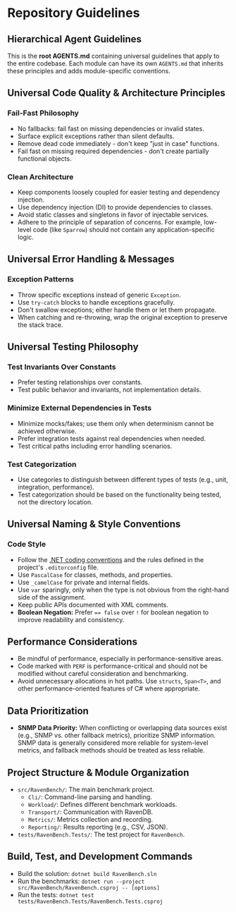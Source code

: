 # Repository Guidelines

## Hierarchical Agent Guidelines

This is the **root AGENTS.md** containing universal guidelines that apply to the entire codebase. Each module can have its own `AGENTS.md` that inherits these principles and adds module-specific conventions.

## Universal Code Quality & Architecture Principles

### Fail-Fast Philosophy
- No fallbacks: fail fast on missing dependencies or invalid states.
- Surface explicit exceptions rather than silent defaults.
- Remove dead code immediately - don't keep "just in case" functions.
- Fail fast on missing required dependencies - don't create partially functional objects.

### Clean Architecture
- Keep components loosely coupled for easier testing and dependency injection.
- Use dependency injection (DI) to provide dependencies to classes.
- Avoid static classes and singletons in favor of injectable services.
- Adhere to the principle of separation of concerns. For example, low-level code (like `Sparrow`) should not contain any application-specific logic.

## Universal Error Handling & Messages

### Exception Patterns
- Throw specific exceptions instead of generic `Exception`.
- Use `try-catch` blocks to handle exceptions gracefully.
- Don't swallow exceptions; either handle them or let them propagate.
- When catching and re-throwing, wrap the original exception to preserve the stack trace.

## Universal Testing Philosophy

### Test Invariants Over Constants
- Prefer testing relationships over constants.
- Test public behavior and invariants, not implementation details.

### Minimize External Dependencies in Tests
- Minimize mocks/fakes; use them only when determinism cannot be achieved otherwise.
- Prefer integration tests against real dependencies when needed.
- Test critical paths including error handling scenarios.

### Test Categorization
- Use categories to distinguish between different types of tests (e.g., unit, integration, performance).
- Test categorization should be based on the functionality being tested, not the directory location.

## Universal Naming & Style Conventions

### Code Style
- Follow the [.NET coding conventions](https://docs.microsoft.com/en-us/dotnet/csharp/fundamentals/coding-style/coding-conventions) and the rules defined in the project's `.editorconfig` file.
- Use `PascalCase` for classes, methods, and properties.
- Use `_camelCase` for private and internal fields.
- Use `var` sparingly, only when the type is not obvious from the right-hand side of the assignment.
- Keep public APIs documented with XML comments.
- **Boolean Negation:** Prefer `== false` over `!` for boolean negation to improve readability and consistency.

## Performance Considerations
- Be mindful of performance, especially in performance-sensitive areas.
- Code marked with `PERF` is performance-critical and should not be modified without careful consideration and benchmarking.
- Avoid unnecessary allocations in hot paths. Use `structs`, `Span<T>`, and other performance-oriented features of C# where appropriate.

## Data Prioritization

- **SNMP Data Priority:** When conflicting or overlapping data sources exist (e.g., SNMP vs. other fallback metrics), prioritize SNMP information. SNMP data is generally considered more reliable for system-level metrics, and fallback methods should be treated as less reliable.

## Project Structure & Module Organization
- `src/RavenBench/`: The main benchmark project.
  - `Cli/`: Command-line parsing and handling.
  - `Workload/`: Defines different benchmark workloads.
  - `Transport/`: Communication with RavenDB.
  - `Metrics/`: Metrics collection and recording.
  - `Reporting/`: Results reporting (e.g., CSV, JSON).
- `tests/RavenBench.Tests/`: The test project for `RavenBench`.

## Build, Test, and Development Commands
- Build the solution: `dotnet build RavenBench.sln`
- Run the benchmarks: `dotnet run --project src/RavenBench/RavenBench.csproj -- [options]`
- Run the tests: `dotnet test tests/RavenBench.Tests/RavenBench.Tests.csproj`
